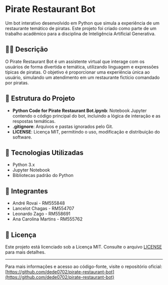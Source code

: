 # Pirate Restaurant Bot

Um bot interativo desenvolvido em Python que simula a experiência de um restaurante temático de piratas. Este projeto foi criado como parte de um trabalho acadêmico para a disciplina de Inteligência Artificial Generativa.

## 🏴‍☠️ Descrição

O Pirate Restaurant Bot é um assistente virtual que interage com os usuários de forma divertida e temática, utilizando linguagem e expressões típicas de piratas. O objetivo é proporcionar uma experiência única ao usuário, simulando um atendimento em um restaurante fictício comandado por piratas.

## 📂 Estrutura do Projeto

* **Python Code for Pirate Restaurant Bot.ipynb**: Notebook Jupyter contendo o código principal do bot, incluindo a lógica de interação e as respostas temáticas.
* **.gitignore**: Arquivos e pastas ignorados pelo Git.
* **LICENSE**: Licença MIT, permitindo o uso, modificação e distribuição do software.

## 🧠 Tecnologias Utilizadas

* Python 3.x
* Jupyter Notebook
* Bibliotecas padrão do Python

## 👥 Integrantes

* André Rovai - RM555848
* Lancelot Chagas - RM554707
* Leonardo Zago - RM558691
* Ana Carolina Martins - RM555762

## 📄 Licença

Este projeto está licenciado sob a Licença MIT. Consulte o arquivo [LICENSE](https://github.com/dede0702/pirate-restaurant-bot/blob/main/LICENSE) para mais detalhes.

---

Para mais informações e acesso ao código-fonte, visite o repositório oficial: [https://github.com/dede0702/pirate-restaurant-bot](https://github.com/dede0702/pirate-restaurant-bot)
